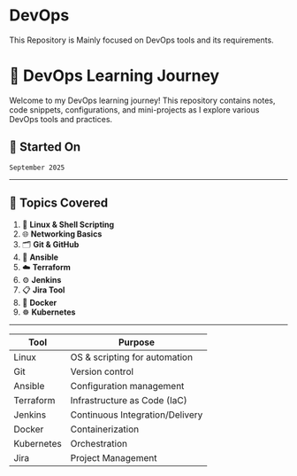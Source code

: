 # DevOps
This Repository is Mainly focused on DevOps tools and its requirements.

# 🚀 DevOps Learning Journey

Welcome to my DevOps learning journey! This repository contains notes, code snippets, configurations, and mini-projects as I explore various DevOps tools and practices.

## 📅 Started On

`September 2025`

---

## 📌 Topics Covered

1. 🐧 **Linux & Shell Scripting**
2. 🌐 **Networking Basics**
3. 🗂️ **Git & GitHub**
4. 🤖 **Ansible**
5. ☁️ **Terraform**
6. ⚙️ **Jenkins**
7. 📋 **Jira Tool**
8. 🐳 **Docker**
9. ☸️ **Kubernetes**

---

| Tool       | Purpose                          |
|------------|----------------------------------|
| Linux      | OS & scripting for automation    |
| Git        | Version control                  |
| Ansible    | Configuration management         |
| Terraform  | Infrastructure as Code (IaC)     |
| Jenkins    | Continuous Integration/Delivery  |
| Docker     | Containerization                 |
| Kubernetes | Orchestration                    |
| Jira       | Project Management               |

